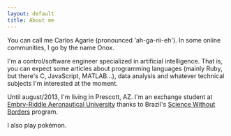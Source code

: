 ```yaml
---
layout: default
title: About me
---
```


You can call me Carlos Agarie (pronounced 'ah-ga-rii-eh'). In some online communities, I go by the name Onox.

I'm a control/software engineer specialized in artificial intelligence. That is, you can expect some articles about programming languages (mainly <span class='important'>Ruby</span>, but there's C, JavaScript, MATLAB...), data analysis and whatever technical subjects I'm interested at the moment.

Until august/2013, I'm living in Prescott, AZ. I'm an exchange student at [Embry-Riddle Aeronautical University](http://en.wikipedia.org/wiki/Embry%E2%80%93Riddle_Aeronautical_University) thanks to Brazil's [Science Without Borders](http://www.cienciasemfronteiras.gov.br/web/csf-eng/) program.

I also play pokémon.